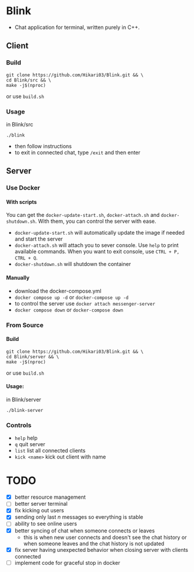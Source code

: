 # Blink
- Chat application for terminal, written purely in C++.



## Client
### Build
```
git clone https://github.com/Hikari03/Blink.git && \
cd Blink/src && \
make -j$(nproc)
```
or use `build.sh`

### Usage
in Blink/src
```
./blink
```
- then follow instructions
- to exit in connected chat, type `/exit` and then enter

## Server
### Use Docker
#### With scripts
You can get the `docker-update-start.sh`, `docker-attach.sh` and `docker-shutdown.sh`.
With them, you can control the server with ease.
- `docker-update-start.sh` will automatically update the image if needed and start the server
- `docker-attach.sh` will attach you to sever console. Use `help` to print available commands. When you want to exit console, use `CTRL + P, CTRL + Q`.
- `docker-shutdown.sh` will shutdown the container

#### Manually
- download the docker-compose.yml
- `docker compose up -d` or `docker-compose up -d`
- to control the server use `docker attach messenger-server`
- `docker compose down` or `docker-compose down`

### From Source
#### Build
```
git clone https://github.com/Hikari03/Blink.git && \
cd Blink/server && \
make -j$(nproc)
```
or use `build.sh`
#### Usage: 
in Blink/server
```
./blink-server
```


### Controls
- `help` help
- `q` quit server
- `list` list all connected clients
- `kick <name>` kick out client with name

# TODO

- [x] better resource management
- [ ] better server terminal
- [x] fix kicking out users
- [x] sending only last *n* messages so everything is stable
- [ ] ability to see online users
- [x] better syncing of chat when someone connects or leaves
  - this is when new user connects and doesn't see the chat history
    or when someone leaves and the chat history is not updated
- [x] fix server having unexpected behavior when closing server with clients connected
- [ ] implement code for graceful stop in docker 
